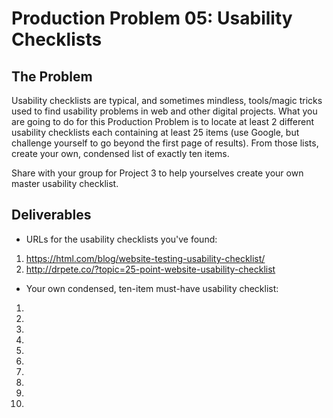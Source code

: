 # Production Problem 05: Usability Checklists

## The Problem

Usability checklists are typical, and sometimes mindless, tools/magic tricks used to find usability
problems in web and other digital projects. What you are going to do for this Production Problem is
to locate at least 2 different usability checklists each containing at least 25 items (use Google,
but challenge yourself to go beyond the first page of results). From those lists, create your own,
condensed list of exactly ten items.

Share with your group for Project 3 to help yourselves create
your own master usability checklist.

## Deliverables

* URLs for the usability checklists you've found:

1. https://html.com/blog/website-testing-usability-checklist/
2. http://drpete.co/?topic=25-point-website-usability-checklist

* Your own condensed, ten-item must-have usability checklist:

1.
2.
3.
4.
5.
6.
7.
8.
9.
10.
